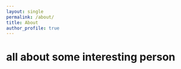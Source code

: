 ```yaml
---
layout: single
permalink: /about/
title: About
author_profile: true
---
```


# all about some interesting person
